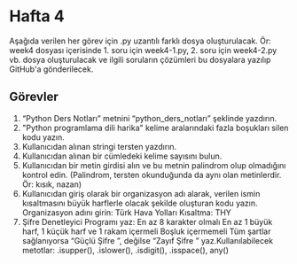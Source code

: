 # Hafta 4

Aşağıda verilen her görev için .py uzantılı farklı dosya oluşturulacak. Ör: week4 dosyası içerisinde 1. soru için week4-1.py, 2. soru için week4-2.py vb. dosya oluşturulacak ve ilgili soruların çözümleri bu dosyalara yazılıp GitHub'a gönderilecek.

## Görevler

1) “Python Ders Notları” metnini “python_ders_notları” şeklinde yazdırın.
2)  "Python        programlama            dili   harika" kelime aralarındaki fazla boşukları silen kodu yazın.​
3) Kullanıcıdan alınan stringi tersten yazdırın.
4) Kullanıcıdan alınan bir cümledeki kelime sayısını bulun.​
5) Kullanıcıdan bir metin girdisi alın ve bu metnin palindrom olup olmadığını kontrol edin. (Palindrom, tersten okunduğunda da aynı olan metinlerdir. Ör: kısık, nazan) ​
6) Kullanıcıdan giriş olarak bir organizasyon adı alarak, verilen ismin kısaltmasını büyük harflerle olacak şekilde oluşturan kodu yazın.​
Organizasyon adını girin: Türk Hava Yolları​
Kısaltma: THY​
7) Şifre Denetleyici Programı yaz:​
En az 8 karakter olmalı​
En az 1 büyük harf, 1 küçük harf ve 1 rakam içermeli​
Boşluk içermemeli​
Tüm şartlar sağlanıyorsa “Güçlü Şifre ”, değilse “Zayıf Şifre ” yaz.​
Kullanılabilecek metotlar:​ .isupper(), .islower(), .isdigit(), .isspace(), any()​


